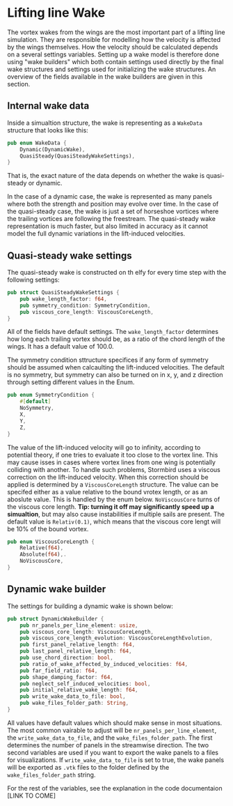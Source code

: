 # Lifting line Wake

The vortex wakes from the wings are the most important part of a lifting line simulation. They are responsible for modelling how the velocity is affected by the wings themselves. How the velocity should be calculated depends on a several settings variables. Setting up a wake model is therefore done using "wake builders" which both contain settings used directly by the final wake structures and settings used for initializing the wake structures. An overview of the fields available in the wake builders are given in this section.

## Internal wake data
Inside a simualtion structure, the wake is representing as a `WakeData` structure that looks like this:

```rust
pub enum WakeData {
    Dynamic(DynamicWake),
    QuasiSteady(QuasiSteadyWakeSettings),
}
```

That is, the exact nature of the data depends on whether the wake is quasi-steady or dynamic.

In the case of a dynamic case, the wake is represented as many panels where both the strength and position may evolve over time. In the case of the quasi-steady case, the wake is just a set of horseshoe vortices where the trailing vortices are following the freestream. The quasi-steady wake representation is much faster, but also limited in accuracy as it cannot model the full dynamic variations in the lift-induced velocities.

## Quasi-steady wake settings

The quasi-steady wake is constructed on th elfy for every time step with the following settings:

```rust
pub struct QuasiSteadyWakeSettings {
    pub wake_length_factor: f64,
    pub symmetry_condition: SymmetryCondition,
    pub viscous_core_length: ViscousCoreLength,
}
```

All of the fields have default settings. The `wake_length_factor` determines how long each trailing vortex should be, as a ratio of the chord length of the wings. It has a default value of 100.0.

The symmetry condition sttructure specifices if any form of symmetry should be assumed when calcaulting the lift-induced velocities. The default is no symmetry, but symmetry can also be turned on in x, y, and z direction through setting different values in the Enum.

```rust
pub enum SymmetryCondition {
    #[default]
    NoSymmetry,
    X,
    Y,
    Z,
}
```

The value of the lift-induced velocity will go to infinity, according to potential theory, if one tries to evaluate it too close to the vortex line. This may cause isses in cases where vortex lines from one wing is potentially colliding with another. To handle such problems, Stormbird uses a viscous correction on the lift-induced velocity. When this correction should be applied is determined by a `ViscousCoreLength` structure. The value can be specifed either as a value relative to the bound vrotex length, or as an aboslute value. This is handled by the enum below. `NoViscousCore` turns of the viscous core length. **Tip: turning it off may significantly speed up a simualtion**, but may also cause instabilities if multiple sails are present. The default value is `Relativ(0.1)`, which means that the viscous core lengt will be 10% of the bound vortex.

```rust
pub enum ViscousCoreLength {
    Relative(f64),
    Absolute(f64),.
    NoViscousCore,
}
```

## Dynamic wake builder
The settings for building a dynamic wake is shown below:

```rust
pub struct DynamicWakeBuilder {
    pub nr_panels_per_line_element: usize,
    pub viscous_core_length: ViscousCoreLength,
    pub viscous_core_length_evolution: ViscousCoreLengthEvolution,
    pub first_panel_relative_length: f64,
    pub last_panel_relative_length: f64,
    pub use_chord_direction: bool,
    pub ratio_of_wake_affected_by_induced_velocities: f64,
    pub far_field_ratio: f64,
    pub shape_damping_factor: f64,
    pub neglect_self_induced_velocities: bool,
    pub initial_relative_wake_length: f64,
    pub write_wake_data_to_file: bool,
    pub wake_files_folder_path: String,
}
```

All values have default values which should make sense in most situations. The most common vairable to adjust will be `nr_panels_per_line_element`, the `write_wake_data_to_file`, and the `wake_files_folder_path`. The first determines the number of panels in the streamwise direction. The two second variables are used if you want to export the wake panels to a files for visualizations. If `write_wake_data_to_file` is set to true, the wake panels will be exported as `.vtk` files to the folder defined by the `wake_files_folder_path` string.

For the rest of the variables, see the explanation in the code documentaion [LINK TO COME]
